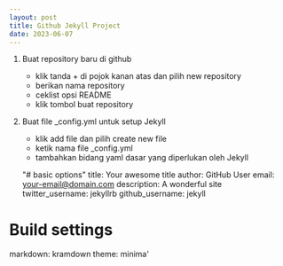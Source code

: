 ```yaml
---
layout: post
title: Github Jekyll Project
date: 2023-06-07
---
```



1. Buat repository baru di github
    - klik tanda + di pojok kanan atas dan pilih new repository
    - berikan nama repository
    - ceklist opsi README
    - klik tombol buat repository
2. Buat file _config.yml untuk setup Jekyll
    - klik add file dan pilih create new file
    - ketik nama file _config.yml
    - tambahkan bidang yaml dasar yang diperlukan oleh Jekyll
   
   "# basic options"
title: Your awesome title
author: GitHub User
email: your-email@domain.com
description: A wonderful site
twitter_username: jekyllrb
github_username:  jekyll

# Build settings
markdown: kramdown
theme: minima'
